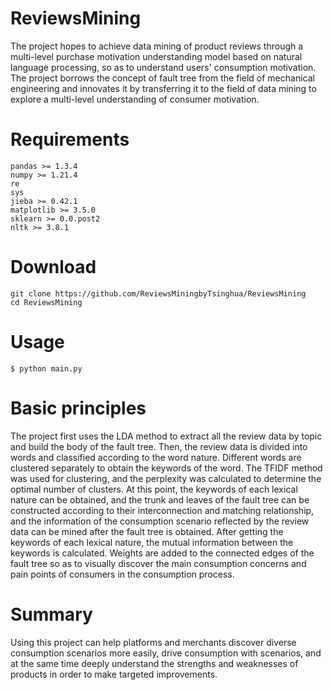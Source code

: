 # ReviewsMining
The project hopes to achieve data mining of product reviews through a multi-level purchase motivation understanding model based on natural language processing, so as to understand users' consumption motivation.
The project borrows the concept of fault tree from the field of mechanical engineering and innovates it by transferring it to the field of data mining to explore a multi-level understanding of consumer motivation.

# Requirements


`pandas >= 1.3.4` <br />
`numpy >= 1.21.4` <br />
`re` <br />
`sys` <br />
`jieba >= 0.42.1` <br />
`matplotlib >= 3.5.0` <br />
`sklearn >= 0.0.post2` <br />
`nltk >= 3.8.1` <br />


# Download
```
git clone https://github.com/ReviewsMiningbyTsinghua/ReviewsMining
cd ReviewsMining
```
# Usage
`$ python main.py`
# Basic principles
The project first uses the LDA method to extract all the review data by topic and build the body of the fault tree. Then, the review data is divided into words and classified according to the word nature. Different words are clustered separately to obtain the keywords of the word. The TFIDF method was used for clustering, and the perplexity was calculated to determine the optimal number of clusters. At this point, the keywords of each lexical nature can be obtained, and the trunk and leaves of the fault tree can be constructed according to their interconnection and matching relationship, and the information of the consumption scenario reflected by the review data can be mined after the fault tree is obtained.
After getting the keywords of each lexical nature, the mutual information between the keywords is calculated. Weights are added to the connected edges of the fault tree so as to visually discover the main consumption concerns and pain points of consumers in the consumption process.

# Summary
Using this project can help platforms and merchants discover diverse consumption scenarios more easily, drive consumption with scenarios, and at the same time deeply understand the strengths and weaknesses of products in order to make targeted improvements.
